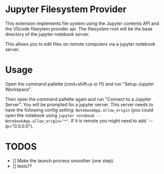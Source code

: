 # Jupyter Filesystem Provider

This extension implements file system using the Jupyter contents API and the VScode filesytem provider api. The filesystem root will be the base directory of the jupyter notebook server.

This allows you to edit files on remote computers via a jupyter notebook server.

# Usage

Open the command pallette (cmd+shift+p or f1) and run "Setup Jupyter Workspace".

Then open the command pallette again and run "Connect to a Jupyter Server". You will be prompted for a jupyter server. This server needs to have the following config setting: `NotebookApp.allow_origin` (you could open the notebook using `jupyter notebook --NotebookApp.allow_origin="*"`. If it is remote you might need to add `--ip="0.0.0.0").

# TODOS

- [] Make the launch process smoother (one step).
- [] tests??